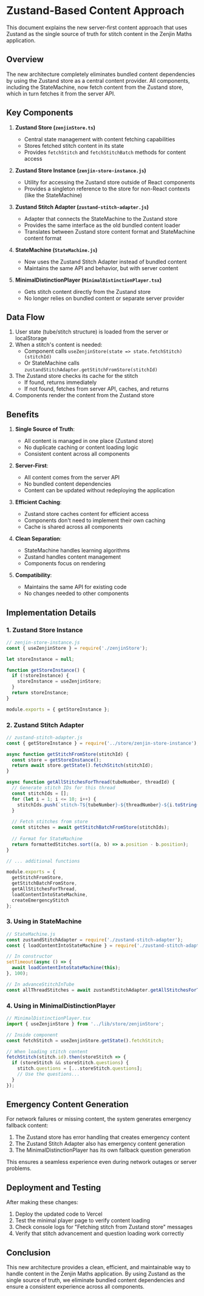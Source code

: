 # Zustand-Based Content Approach

This document explains the new server-first content approach that uses Zustand as the single source of truth for stitch content in the Zenjin Maths application.

## Overview

The new architecture completely eliminates bundled content dependencies by using the Zustand store as a central content provider. All components, including the StateMachine, now fetch content from the Zustand store, which in turn fetches it from the server API.

## Key Components

1. **Zustand Store (`zenjinStore.ts`)**
   - Central state management with content fetching capabilities
   - Stores fetched stitch content in its state
   - Provides `fetchStitch` and `fetchStitchBatch` methods for content access

2. **Zustand Store Instance (`zenjin-store-instance.js`)**
   - Utility for accessing the Zustand store outside of React components
   - Provides a singleton reference to the store for non-React contexts (like the StateMachine)

3. **Zustand Stitch Adapter (`zustand-stitch-adapter.js`)**
   - Adapter that connects the StateMachine to the Zustand store
   - Provides the same interface as the old bundled content loader
   - Translates between Zustand store content format and StateMachine content format

4. **StateMachine (`StateMachine.js`)**
   - Now uses the Zustand Stitch Adapter instead of bundled content
   - Maintains the same API and behavior, but with server content

5. **MinimalDistinctionPlayer (`MinimalDistinctionPlayer.tsx`)**
   - Gets stitch content directly from the Zustand store
   - No longer relies on bundled content or separate server provider

## Data Flow

1. User state (tube/stitch structure) is loaded from the server or localStorage
2. When a stitch's content is needed:
   - Component calls `useZenjinStore(state => state.fetchStitch)(stitchId)`
   - Or StateMachine calls `zustandStitchAdapter.getStitchFromStore(stitchId)`
3. The Zustand store checks its cache for the stitch
   - If found, returns immediately
   - If not found, fetches from server API, caches, and returns
4. Components render the content from the Zustand store

## Benefits

1. **Single Source of Truth**:
   - All content is managed in one place (Zustand store)
   - No duplicate caching or content loading logic
   - Consistent content across all components

2. **Server-First**:
   - All content comes from the server API
   - No bundled content dependencies
   - Content can be updated without redeploying the application

3. **Efficient Caching**:
   - Zustand store caches content for efficient access
   - Components don't need to implement their own caching
   - Cache is shared across all components

4. **Clean Separation**:
   - StateMachine handles learning algorithms
   - Zustand handles content management
   - Components focus on rendering

5. **Compatibility**:
   - Maintains the same API for existing code
   - No changes needed to other components

## Implementation Details

### 1. Zustand Store Instance

```javascript
// zenjin-store-instance.js
const { useZenjinStore } = require('./zenjinStore');

let storeInstance = null;

function getStoreInstance() {
  if (!storeInstance) {
    storeInstance = useZenjinStore;
  }
  return storeInstance;
}

module.exports = { getStoreInstance };
```

### 2. Zustand Stitch Adapter

```javascript
// zustand-stitch-adapter.js
const { getStoreInstance } = require('../store/zenjin-store-instance');

async function getStitchFromStore(stitchId) {
  const store = getStoreInstance();
  return await store.getState().fetchStitch(stitchId);
}

async function getAllStitchesForThread(tubeNumber, threadId) {
  // Generate stitch IDs for this thread
  const stitchIds = [];
  for (let i = 1; i <= 10; i++) {
    stitchIds.push(`stitch-T${tubeNumber}-${threadNumber}-${i.toString().padStart(2, '0')}`);
  }
  
  // Fetch stitches from store
  const stitches = await getStitchBatchFromStore(stitchIds);
  
  // Format for StateMachine
  return formattedStitches.sort((a, b) => a.position - b.position);
}

// ... additional functions

module.exports = {
  getStitchFromStore,
  getStitchBatchFromStore,
  getAllStitchesForThread,
  loadContentIntoStateMachine,
  createEmergencyStitch
};
```

### 3. Using in StateMachine

```javascript
// StateMachine.js
const zustandStitchAdapter = require('./zustand-stitch-adapter');
const { loadContentIntoStateMachine } = require('./zustand-stitch-adapter');

// In constructor
setTimeout(async () => {
  await loadContentIntoStateMachine(this);
}, 100);

// In advanceStitchInTube
const allThreadStitches = await zustandStitchAdapter.getAllStitchesForThread(tubeNumber, currentStitch.threadId);
```

### 4. Using in MinimalDistinctionPlayer

```typescript
// MinimalDistinctionPlayer.tsx
import { useZenjinStore } from '../lib/store/zenjinStore';

// Inside component
const fetchStitch = useZenjinStore.getState().fetchStitch;

// When loading stitch content
fetchStitch(stitch.id).then(storeStitch => {
  if (storeStitch && storeStitch.questions) {
    stitch.questions = [...storeStitch.questions];
    // Use the questions...
  }
});
```

## Emergency Content Generation

For network failures or missing content, the system generates emergency fallback content:

1. The Zustand store has error handling that creates emergency content
2. The Zustand Stitch Adapter also has emergency content generation
3. The MinimalDistinctionPlayer has its own fallback question generation

This ensures a seamless experience even during network outages or server problems.

## Deployment and Testing

After making these changes:

1. Deploy the updated code to Vercel
2. Test the minimal player page to verify content loading
3. Check console logs for "Fetching stitch from Zustand store" messages
4. Verify that stitch advancement and question loading work correctly

## Conclusion

This new architecture provides a clean, efficient, and maintainable way to handle content in the Zenjin Maths application. By using Zustand as the single source of truth, we eliminate bundled content dependencies and ensure a consistent experience across all components.